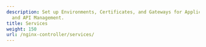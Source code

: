 ```yaml
---
description: Set up Environments, Certificates, and Gateways for Application Delivery
  and API Management.
title: Services
weight: 150
url: /nginx-controller/services/
---
```


